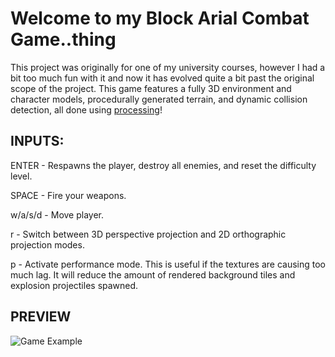 # Welcome to my Block Arial Combat Game..thing

This project was originally for one of my university courses, however I had a bit too much fun with it and now it has evolved quite a bit past the original scope of the project. This game features a fully 3D environment and character models, procedurally generated terrain, and dynamic collision detection, all done using [processing](https://processing.org/)! 

## INPUTS:
ENTER - Respawns the player, destroy all enemies, and reset the difficulty level.

SPACE - Fire your weapons.

w/a/s/d - Move player.

r - Switch between 3D perspective projection and 2D orthographic projection modes. 

p - Activate performance mode. This is useful if the textures are causing too much lag. It will reduce the amount of rendered background tiles and explosion projectiles spawned. 

## PREVIEW

![Game Example](https://github.com/JoshDaigleDev/3DBuildingBlockArialCombatGame/blob/main/data/DemoGif.gif)